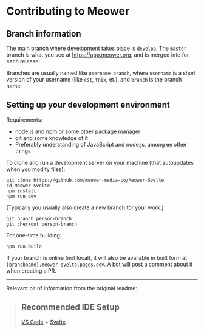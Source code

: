 # Contributing to Meower

## Branch information

The main branch where development takes place is `develop`. The `master` branch is what you see at https://app.meower.org, and is merged into for each release.

Branches are usually named like `username-branch`, where `username` is a short version of your username (like `cst`, `tnix`, et.), and `branch` is the branch name.

## Setting up your development environment

Requirements:

-   node.js and npm or some other package manager
-   git and some knowledge of it
-   Preferably understanding of JavaScript and node.js, among ~~us~~ other things

To clone and run a development server on your machine (that autoupdates when you modify files):

```
git clone https://github.com/meower-media-co/Meower-Svelte
cd Meower-Svelte
npm install
npm run dev
```

(Typically you usually also create a new branch for your work:)

```
git branch person-branch
git checkout person-branch
```

For one-time building:

```
npm run build
```

If your branch is online (not local), it will also be available in built form at `[branchname].meower-svelte.pages.dev`. A bot will post a comment about it when creating a PR.

---

Relevant bit of information from the original readme:

> ## Recommended IDE Setup
>
> [VS Code](https://code.visualstudio.com/) + [Svelte](https://marketplace.visualstudio.com/items?itemName=svelte.svelte-vscode).
